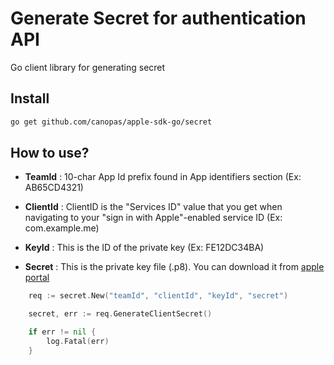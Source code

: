 # Generate Secret for authentication API

Go client library for generating secret

## Install

```bash
go get github.com/canopas/apple-sdk-go/secret
```

## How to use?

- **TeamId** :  10-char App Id prefix found in App identifiers section (Ex: AB65CD4321)

- **ClientId** : ClientID is the "Services ID" value that you get when navigating to your "sign in with Apple"-enabled service ID (Ex: com.example.me)

- **KeyId** : This is the ID of the private key (Ex: FE12DC34BA)

- **Secret** : This is the private key file (.p8). You can download it from [apple portal](https://developer.apple.com/account/resources/)

```go
    req := secret.New("teamId", "clientId", "keyId", "secret")

    secret, err := req.GenerateClientSecret()

    if err != nil {
        log.Fatal(err)
    }
```

